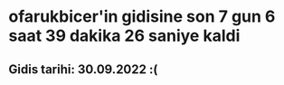 # ofarukbicer'in gidisine son 7 gun 6 saat 39 dakika 26 saniye kaldi

## Gidis tarihi: 30.09.2022 :(
